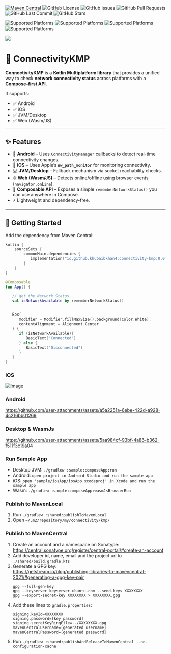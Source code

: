 [![Maven Central](https://img.shields.io/maven-central/v/io.github.khubaibkhan4/ConnectivityKMP.svg?label=Maven%20Central)](https://search.maven.org/artifact/io.github.khubaibkhan4/connectivity-kmp)
![GitHub License](https://img.shields.io/github/license/KhubaibKhan4/ConnectivityKMP)
![GitHub Issues](https://img.shields.io/github/issues/KhubaibKhan4/ConnectivityKMP)
![GitHub Pull Requests](https://img.shields.io/github/issues-pr/KhubaibKhan4/ConnectivityKMP)
![GitHub Last Commit](https://img.shields.io/github/last-commit/KhubaibKhan4/ConnectivityKMP)
![GitHub Stars](https://img.shields.io/github/stars/KhubaibKhan4/ConnectivityKMP?style=social)

![Supported Platforms](https://img.shields.io/badge/platform-Android-green.svg)
![Supported Platforms](https://img.shields.io/badge/platform-iOS-blue.svg)
![Supported Platforms](https://img.shields.io/badge/platform-JVM-red.svg)
![Supported Platforms](https://img.shields.io/badge/platform-WASMJS-blue.svg)

<img src="https://img.shields.io/liberapay/patrons/KhubaibKhanDev.svg?logo=liberapay">

# 📡 ConnectivityKMP

**ConnectivityKMP** is a **Kotlin Multiplatform library** that provides a unified way to check **network connectivity status** across platforms with a **Compose-first API**.

It supports:

- ✅ Android
- ✅ iOS
- ✅ JVM/Desktop
- ✅ Web (Wasm/JS)

---

## ✨ Features

- 📱 **Android** – Uses `ConnectivityManager` callbacks to detect real-time connectivity changes.
- 🍏 **iOS** – Uses Apple’s **`nw_path_monitor`** for monitoring connectivity.
- 💻 **JVM/Desktop** – Fallback mechanism via socket reachability checks.
- 🌐 **Web (Wasm/JS)** – Detects online/offline using browser events (`navigator.onLine`).
- 🧩 **Composable API** – Exposes a simple `rememberNetworkStatus()` you can use anywhere in Compose.
- ⚡ Lightweight and dependency-free.

---

## 🚀 Getting Started

Add the dependency from Maven Central:

```kotlin
kotlin {
    sourceSets {
        commonMain.dependencies {
           implementation("io.github.khubaibkhan4:connectivity-kmp:0.0.1")
        }
    }
}
```

```kotlin
@Composable
fun App() {

   // get the Network Status
   val isNetworkAvailable by rememberNetworkStatus()


   Box(
      modifier = Modifier.fillMaxSize().background(Color.White),
      contentAlignment = Alignment.Center
   ) {
      if (isNetworkAvailable){
         BasicText("Connected")
      } else {
         BasicText("Disconnected")
      }
   }
}
```

### iOS
![Image](https://github.com/user-attachments/assets/ba38c3d5-0dac-49fb-8d3d-8a1b78ceeafa)
### Android
https://github.com/user-attachments/assets/a5a2251a-6ebe-422d-a928-4c216bb01269
### Desktop & WasmJs
https://github.com/user-attachments/assets/5aa984cf-93bf-4a86-b362-f511f3c19a04

### Run Sample App

 - Desktop JVM: `./gradlew :sample:composeApp:run`
 - Android: `open project in Android Studio and run the sample app`
 - iOS: `open 'sample/iosApp/iosApp.xcodeproj' in Xcode and run the sample app`
 - Wasm: `./gradlew :sample:composeApp:wasmJsBrowserRun`

### Publish to MavenLocal

1) Run `./gradlew :shared:publishToMavenLocal`
2) Open `~/.m2/repository/my/connectivity/kmp/`

### Publish to MavenCentral

1) Create an account and a namespace on Sonatype:  
   https://central.sonatype.org/register/central-portal/#create-an-account
2) Add developer id, name, email and the project url to  
   `./shared/build.gradle.kts`
3) Generate a GPG key:  
   https://getstream.io/blog/publishing-libraries-to-mavencentral-2021/#generating-a-gpg-key-pair
   ```
   gpg --full-gen-key
   gpg --keyserver keyserver.ubuntu.com --send-keys XXXXXXXX
   gpg --export-secret-key XXXXXXXX > XXXXXXXX.gpg
   ```
4) Add these lines to `gradle.properties`:
   ```
   signing.keyId=XXXXXXXX
   signing.password=[key password]
   signing.secretKeyRingFile=../XXXXXXXX.gpg
   mavenCentralUsername=[generated username]
   mavenCentralPassword=[generated password]
   ```
5) Run `./gradlew :shared:publishAndReleaseToMavenCentral --no-configuration-cache`
